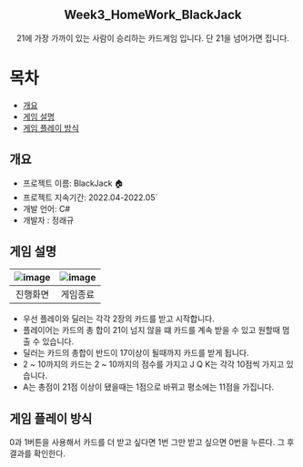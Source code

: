 <div align="center">
<h2> Week3_HomeWork_BlackJack</h2>
21에 가장 가까이 있는 사람이 승리하는 카드게임 입니다. 단 21을 넘어가면 집니다.
</div>

# 목차
  - [개요](#개요) 
  - [게임 설명](#게임-설명)
  - [게임 플레이 방식](#게임-플레이-방식)

## 개요
- 프로젝트 이름: BlackJack 🏠
- 프로젝트 지속기간: 2022.04-2022.05`
- 개발 언어: C#
- 개발자 : 정래규

## 게임 설명
|![image](https://github.com/ChungRaeGyu/Week3_HomeWork_BlackJack/assets/125470068/b6d7efb2-a5c1-442e-90a0-3402db4400ed)|![image](https://github.com/ChungRaeGyu/Week3_HomeWork_BlackJack/assets/125470068/63c68c1a-c18e-45f2-b21b-6b1ed7980f69)|
|:---:|:---:|
|진행화면|게임종료|
- 우선 플레이와 딜러는 각각 2장의 카드를 받고 시작합니다. 
- 플레이어는 카드의 총 합이 21이 넘지 않을 떄 카드를 계속 받을 수 있고 원할때 멈출 수 있습니다.
- 딜러는 카드의 총합이 반드이 17이상이 될때까지 카드를 받게 됩니다.
- 2 ~ 10까지의 카드는 2 ~ 10까지의 점수를 가지고 J Q K는 각각 10점씩 가지고 있습니다.
- A는 총점이 21점 이상이 됐을때는 1점으로 바뀌고 평소에는 11점을 가집니다.

 ## 게임 플레이 방식
0과 1버튼을 사용해서 카드를 더 받고 싶다면 1번 그만 받고 싶으면 0번을 누른다.
그 후 결과를 확인한다.
